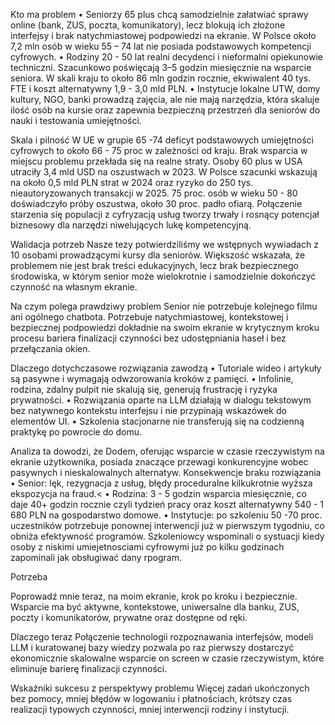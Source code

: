 Kto ma problem
•	Seniorzy 65 plus chcą samodzielnie załatwiać sprawy online (bank, ZUS, poczta, komunikatory), lecz blokują ich złożone interfejsy i brak natychmiastowej podpowiedzi na ekranie. W Polsce około 7,2 mln osób w wieku 55 – 74 lat nie posiada podstawowych kompetencji cyfrowych.
•	Rodziny 20 - 50 lat realni decydenci i nieformalni opiekunowie techniczni. Szacunkowo poświęcają 3–5 godzin miesięcznie na wsparcie seniora. W skali kraju to około 86 mln godzin rocznie, ekwiwalent 40 tys. FTE i koszt alternatywny 1,9 - 3,0 mld PLN.
•	Instytucje lokalne UTW, domy kultury, NGO, banki prowadzą zajęcia, ale nie mają narzędzia, która skaluje ilość osób na kursie oraz zapewnia bezpieczną przestrzeń dla seniorów do nauki i testowania umiejętności.

Skala i pilność
W UE w grupie 65 -74 deficyt podstawowych umiejętności cyfrowych to około 66 - 75 proc w zależności od kraju. Brak wsparcia w miejscu problemu przekłada się na realne straty. Osoby 60 plus w USA utraciły 3,4 mld USD na oszustwach w 2023. W Polsce szacunki wskazują na około 0,5 mld PLN strat w 2024 oraz ryzyko do 250 tys. nieautoryzowanych transakcji w 2025. 75 proc. osób w wieku 50 - 80 doświadczyło próby oszustwa, około 30 proc. padło ofiarą. Połączenie starzenia się populacji z cyfryzacją usług tworzy trwały i rosnący potencjał biznesowy dla narzędzi niwelujących lukę kompetencyjną.

Walidacja potrzeb
Nasze tezy potwierdziliśmy we wstępnych wywiadach z 10 osobami prowadzącymi kursy dla seniorów. Większość wskazała, że problemem nie jest brak treści edukacyjnych, lecz brak bezpiecznego środowiska, w którym senior może wielokrotnie i samodzielnie dokończyć czynność na własnym ekranie.

Na czym polega prawdziwy problem
Senior nie potrzebuje kolejnego filmu ani ogólnego chatbota. Potrzebuje natychmiastowej, kontekstowej i bezpiecznej podpowiedzi dokładnie na swoim ekranie w krytycznym kroku procesu bariera finalizacji czynności bez udostępniania haseł i bez przełączania okien.

Dlaczego dotychczasowe rozwiązania zawodzą
•	Tutoriale wideo i artykuły są pasywne i wymagają odwzorowania kroków z pamięci.
•	Infolinie, rodzina, zdalny pulpit nie skalują się, generują frustrację i ryzyka prywatności.
•	Rozwiązania oparte na LLM działają w dialogu tekstowym bez natywnego kontekstu interfejsu i nie przypinają wskazówek do elementów UI.
•	Szkolenia stacjonarne nie transferują się na codzienną praktykę po powrocie do domu.

Analiza ta dowodzi, że Dodem, oferując wsparcie w czasie rzeczywistym na ekranie użytkownika, posiada znaczące przewagi konkurencyjne wobec pasywnych i nieskalowalnych alternatyw.
Konsekwencje braku rozwiązania
•	Senior: lęk, rezygnacja z usług, błędy proceduralne kilkukrotnie wyższa ekspozycja na fraud.<
•	Rodzina: 3 - 5 godzin wsparcia miesięcznie, co daje 40+ godzin rocznie czyli tydzień pracy oraz koszt alternatywny 540 - 1 680 PLN na gospodarstwo domowe.
•	Instytucje: po szkoleniu 50 -70 proc. uczestników potrzebuje ponownej interwencji już w pierwszym tygodniu, co obniża efektywność programów. Szkoleniowcy wspominali o systuacji kiedy osoby z niskimi umiejetnosciami cyfrowymi już po kilku godzinach zapominali jak obsługiwać dany rpogram.

Potrzeba

Poprowadź mnie teraz, na moim ekranie, krok po kroku i bezpiecznie. Wsparcie ma być aktywne, kontekstowe, uniwersalne dla banku, ZUS, poczty i komunikatorów, prywatne oraz dostępne od ręki.

Dlaczego teraz
Połączenie technologii rozpoznawania interfejsów, modeli LLM i kuratowanej bazy wiedzy pozwala po raz pierwszy dostarczyć ekonomicznie skalowalne wsparcie on screen w czasie rzeczywistym, które eliminuje barierę finalizacji czynności.

Wskaźniki sukcesu z perspektywy problemu
Więcej zadań ukończonych bez pomocy, mniej błędów w logowaniu i płatnościach, krótszy czas realizacji typowych czynności, mniej interwencji rodziny i instytucji.
